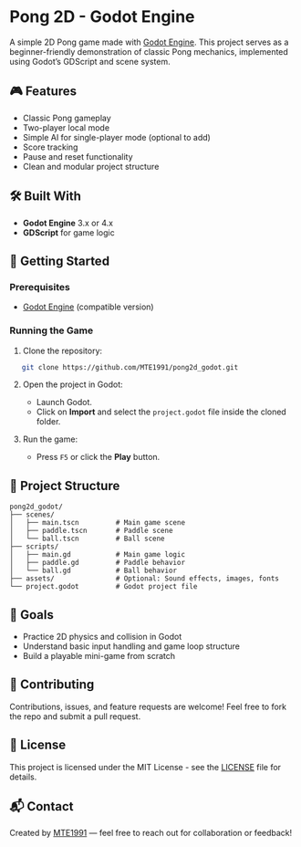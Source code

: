 # Pong 2D - Godot Engine

A simple 2D Pong game made with [Godot Engine](https://godotengine.org/). This project serves as a beginner-friendly demonstration of classic Pong mechanics, implemented using Godot’s GDScript and scene system.

## 🎮 Features

- Classic Pong gameplay
- Two-player local mode
- Simple AI for single-player mode (optional to add)
- Score tracking
- Pause and reset functionality
- Clean and modular project structure

## 🛠️ Built With

- **Godot Engine** 3.x or 4.x
- **GDScript** for game logic

## 🚀 Getting Started

### Prerequisites

- [Godot Engine](https://godotengine.org/download) (compatible version)

### Running the Game

1. Clone the repository:
```bash
   git clone https://github.com/MTE1991/pong2d_godot.git
````

2. Open the project in Godot:

   * Launch Godot.
   * Click on **Import** and select the `project.godot` file inside the cloned folder.
3. Run the game:

   * Press `F5` or click the **Play** button.

## 📁 Project Structure

```
pong2d_godot/
├── scenes/
│   ├── main.tscn         # Main game scene
│   ├── paddle.tscn       # Paddle scene
│   └── ball.tscn         # Ball scene
├── scripts/
│   ├── main.gd           # Main game logic
│   ├── paddle.gd         # Paddle behavior
│   └── ball.gd           # Ball behavior
├── assets/               # Optional: Sound effects, images, fonts
└── project.godot         # Godot project file
```

## 🎯 Goals

* Practice 2D physics and collision in Godot
* Understand basic input handling and game loop structure
* Build a playable mini-game from scratch

## 🤝 Contributing

Contributions, issues, and feature requests are welcome! Feel free to fork the repo and submit a pull request.

## 📄 License

This project is licensed under the MIT License - see the [LICENSE](LICENSE) file for details.

## 📬 Contact

Created by [MTE1991](https://github.com/MTE1991) — feel free to reach out for collaboration or feedback!
